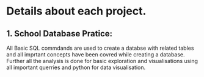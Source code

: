 # Details about each project.

## **1. School Database Pratice:**
  All Basic SQL commdands are used to create a databse with related tables and all imprtant concepts have been covred while creating a database.
  Further all the analysis is done for basic exploration and visualisations using all important querries and python for data visualisation.
